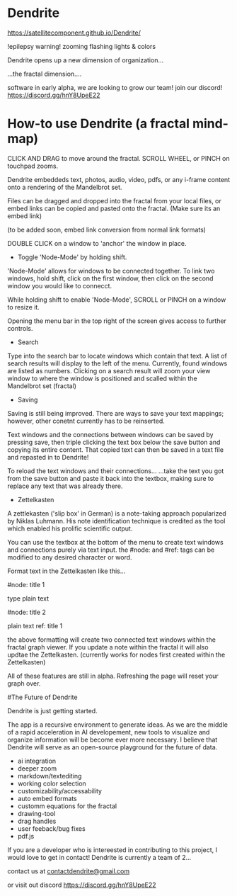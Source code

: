 # Dendrite

https://satellitecomponent.github.io/Dendrite/

!epilepsy warning! zooming flashing lights & colors 


Dendrite opens up a new dimension of organization... 


...the fractal dimension....


software in early alpha, we are looking to grow our team!
join our discord!
https://discord.gg/hnY8UpeE22

# How-to use Dendrite (a fractal mind-map)

CLICK AND DRAG to move around the fractal.
SCROLL WHEEL, or PINCH on touchpad zooms.

Dendrite embeddeds text, photos, audio, video, pdfs, or any i-frame content onto a rendering of the Mandelbrot set.

Files can be dragged and dropped into the fractal from your local files, or embed links can be copied and pasted onto the fractal. (Make sure its an embed link)

(to be added soon, embed link conversion from normal link formats)

DOUBLE CLICK on a window to 'anchor' the window in place.

- Toggle 'Node-Mode' by holding shift.

'Node-Mode' allows for windows to be connected together.
To link two windows, hold shift, click on the first window, then click on the second window you would like to connecct.

While holding shift to enable 'Node-Mode', SCROLL or PINCH on a window to resize it.

Opening the menu bar in the top right of the screen gives access to further controls.

- Search

Type into the search bar to locate windows which contain that text.
A list of search results will display to the left of the menu. Currently, found windows are listed as numbers.
Clicking on a search result will zoom your view window to where the window is positioned and scalled within the Mandelbrot set (fractal)

- Saving 

Saving is still being improved. There are ways to save your text mappings; however, other conetnt currently has to be reinserted.

Text windows and the connections between windows can be saved by pressing save, 
then triple clicking the text box below the save button and copying its entire content.
That copied text can then be saved in a text file and repasted in to Dendrite!

To reload the text windows and their connections...
...take the text you got from the save button and paste it back into the textbox, making sure to replace any text that was already there.

- Zettelkasten

A zettlekasten ('slip box' in German) is a note-taking approach popularized by Niklas Luhmann. His note identification technique is credited as the tool which enabled his prolific scientific output. 

You can use the textbox at the bottom of the menu to create text windows and connections purely via text input.
the #node: and #ref: tags can be modified to any desired character or word.

Format text in the Zettelkasten like this... 

#node: title 1

type plain text

#node: title 2

plain text
ref: title 1

the above formatting will create two connected text windows within the fractal graph viewer. 
If you update a note within the fractal it will also updtae the Zettelkasten. (currently works for nodes first created within the Zettelkasten)

All of these features are still in alpha. Refreshing the page will reset your graph over.


#The Future of Dendrite

Dendrite is just getting started. 

The app is a recursive environment to generate ideas. As we are the middle of a rapid acceleration in AI developement, new tools to visualize and organize information will be become ever more necessary. I believe that Dendrite will serve as an open-source playground for the future of data.

- ai integration
- deeper zoom
- markdown/textediting
- working color selection
- customizability/accessability
- auto embed formats
- customm equations for the fractal
- drawing-tool
- drag handles
- user feeback/bug fixes
- pdf.js


If you are a developer who is intereested in contributing to this project, I would love to get in contact!
Dendrite is currently a team of 2... 

contact us at
contactdendrite@gmail.com

or visit out discord
https://discord.gg/hnY8UpeE22
